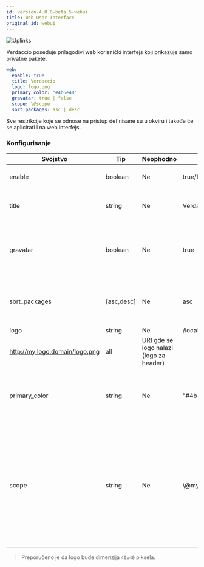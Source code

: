 ```yaml
---
id: version-4.0.0-beta.5-webui
title: Web User Interface
original_id: webui
---
```


![Uplinks](https://user-images.githubusercontent.com/558752/52916111-fa4ba980-32db-11e9-8a64-f4e06eb920b3.png)

Verdaccio poseduje prilagodivi web korisnički interfejs koji prikazuje samo privatne pakete.

```yaml
web:
  enable: true
  title: Verdaccio
  logo: logo.png
  primary_color: "#4b5e40"
  gravatar: true | false
  scope: \@scope
  sort_packages: asc | desc
```

Sve restrikcije koje se odnose na pristup definisane su u okviru  i takođe će se aplicirati i na web interfejs.</p> 

### Konfigurisanje

| Svojstvo      | Tip        | Neophodno | Primer                                                      | Podrška    | Opis                                                                                                                                              |
| ------------- | ---------- | --------- | ----------------------------------------------------------- | ---------- | ------------------------------------------------------------------------------------------------------------------------------------------------- |
| enable        | boolean    | Ne        | true/false                                                  | all        | dozvoljava prikaz web interfejsa                                                                                                                  |
| title         | string     | Ne        | Verdaccio                                                   | all        | opis naslova HTML zaglavlja                                                                                                                       |
| gravatar      | boolean    | Ne        | true                                                        | `>v4`   | Gravatar-i će biti generisani u pozadini, ako je ovo svojstvo omogućeno                                                                           |
| sort_packages | [asc,desc] | Ne        | asc                                                         | `>v4`   | Po pravilu, privatni paketi su sortirani po rastućem redosledu                                                                                    |
| logo          | string     | Ne        | /local/path/to/my/logo.png  
http://my.logo.domain/logo.png | all        | URI gde se logo nalazi (logo za header)                                                                                                           |
| primary_color | string     | Ne        | "#4b5e40"                                                   | `>4`    | The primary color to use throughout the UI (header, etc)                                                                                          |
| scope         | string     | Ne        | \\@myscope                                                | `>v3.x` | Ako koristite registri za specific module scope, precizirajte taj scope kako biste podesili webui instructions header (note: escape @ with \\@) |

> Preporučeno je da logo bude dimenzija `40x40` piksela.